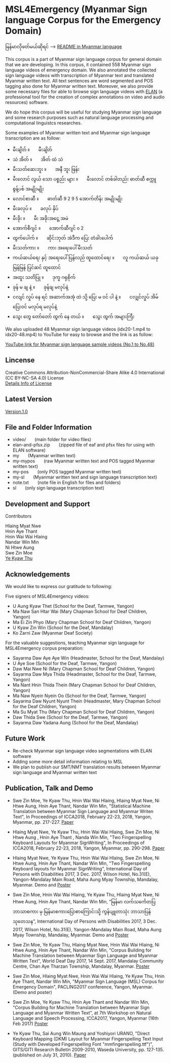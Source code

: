 # MSL4Emergency (Myanmar Sign language Corpus for the Emergency Domain)  

မြန်မာလိုဖတ်မယ်ဆိုရင် -->  [README in Myanmar language](https://github.com/ye-kyaw-thu/MSL4Emergency/blob/master/README-my.md)  

This corpus is a part of Myanmar sign language corpus for general domain that we are developing. In this corpus, it contained 558 Myanmar sign language videos of emergency domain. We also annotated the collected sign language videos with transcription of Myanmar text and translated Myanmar written text. All text sentences are word segmented and POS tagging also done for Myanmar written text. Moreover, we also provide some necessary files for able to browse sign language videos with [ELAN](https://tla.mpi.nl/tools/tla-tools/elan/) (a professional tool for the creation of complex annotations on video and audio resources) software.

We do hope this corpus will be useful for studying Myanmar sign language and some research purposes such as natural language processing and computational linguistcs researches.

Some examples of Myanmar written text and Myanmar sign language transcription are as follow:  

* မီးချိတ် ။ &nbsp;&nbsp;&nbsp;&nbsp;&nbsp; မီးချိတ်  
* သဲ အိတ် ။ &nbsp;&nbsp;&nbsp;&nbsp;&nbsp; အိတ် ထဲ သဲ  
* မီးသတ်ဆေးဘူး ။ &nbsp;&nbsp;&nbsp;&nbsp;&nbsp; အနီ ဘူး ဖြန်း  
* မီးလောင် လွယ် သော ပစ္စည်း များ ။ &nbsp;&nbsp;&nbsp;&nbsp;&nbsp; မီးလောင် တစ်ခါတည်း ဓာတ်ဆီ စက္ကူ စွန့်ပစ် အမျိုးမျိုး  
* လောင်စာဆီ ။ &nbsp;&nbsp;&nbsp;&nbsp;&nbsp; ဓာတ်ဆီ 9 2 9 5 အောက်တိန်း အမျိုးမျိုး  
* မီးခလုပ် ။ &nbsp;&nbsp;&nbsp;&nbsp;&nbsp; ခလုပ် နှိပ်  
* မီးခိုး ။ &nbsp;&nbsp;&nbsp;&nbsp;&nbsp; မီး အခိုးအငွေ့ အမဲ  
* အောက်စီဂျင် ။ &nbsp;&nbsp;&nbsp;&nbsp;&nbsp; အောက်ဆီဂျင် o 2  
* ထွက်ပေါက် ။ &nbsp;&nbsp;&nbsp;&nbsp;&nbsp; ဆိုင်းဘုတ် အဲဒီက ပြေး တံခါးပေါက်  
* မီးသတ်ကား ။ &nbsp;&nbsp;&nbsp;&nbsp;&nbsp; ကား အရေးပေါ် မီးသတ်  
* ကယ်ဆယ်ရေး နှင့် အရေးပေါ် ပြန်လည် ထူထောင်ရေး ။ &nbsp;&nbsp;&nbsp;&nbsp;&nbsp; လူ ကယ်ဆယ် ယခု မြန်မြန် ပြင်ဆင် ထူထောင်  
* အထူး သတိပြု ။ &nbsp;&nbsp;&nbsp;&nbsp;&nbsp; ဒုက္ခ ဂရုစိုက်  
* ခုန် မ ချ နဲ့ ။ &nbsp;&nbsp;&nbsp;&nbsp;&nbsp; ခုန်ချ မလုပ်နဲ့  
* ငလျင် လှုပ် နေ ရင် အဆာက်အအုံ ထဲ သို့ ပြေး မ ဝင် ပါ နဲ့ ။ &nbsp;&nbsp;&nbsp;&nbsp;&nbsp; ငလျှင်လှုပ် အိမ် ပြေးဝင် မလုပ်ရ မလုပ်နဲ့  
* သွေး တွေ တော်တော် ထွက် နေ တယ် ။ &nbsp;&nbsp;&nbsp;&nbsp;&nbsp; သွေး ထွက် အများကြီး  

We also uploaded 48 Myanmar sign language videos (idx20-1.mp4 to idx20-48.mp4) to YouTube for easy to browse and the link is as follow:

[YouTube link for Myanmar sign language sample videos (No.1 to No.48)](https://www.youtube.com/playlist?list=PLcEIKqU2ZkWKe0aGzGoKH5OtdjSHF3L_f)

## Lincense
Creative Commons Attribution-NonCommercial-Share Alike 4.0 International (CC BY-NC-SA 4.0) License  
[Details Info of License](https://creativecommons.org/licenses/by-nc-sa/4.0/)

## Latest Version

[Version.1.0](https://github.com/ye-kyaw-thu/MSL4Emergency/tree/master/msl4emergency-ver-1.0)  

## File and Folder Information

* video/ &nbsp;&nbsp;&nbsp;&nbsp;&nbsp; (main folder for video files)  
* elan-and-pfsx.zip &nbsp;&nbsp;&nbsp;&nbsp;&nbsp; (zipped file of eaf and pfsx files for using with ELAN software)  
* my &nbsp;&nbsp;&nbsp;&nbsp;&nbsp; (Myanmar written text)  
* my-mypos &nbsp;&nbsp;&nbsp;&nbsp;&nbsp; (raw Myanmar written text and POS tagged Myanmar written text)  
* my-pos &nbsp;&nbsp;&nbsp;&nbsp;&nbsp; (only POS tagged Myanmar written text)  
* my-sl &nbsp;&nbsp;&nbsp;&nbsp;&nbsp; (Myanmar written text and sign language transcription text)  
* note.txt &nbsp;&nbsp;&nbsp;&nbsp;&nbsp; (note file in English for files and folders)  
* sl &nbsp;&nbsp;&nbsp;&nbsp;&nbsp; (only sign language transcription text) 

## Development and Support

Contributors 

Hlaing Myat Nwe  
Hnin Aye Thant  
Hnin Wai Wai Hlaing  
Nandar Win Min  
Ni Htwe Aung  
Swe Zin Moe  
[Ye Kyaw Thu](https://sites.google.com/site/yekyawthunlp/)  

## Acknowledgements
We would like to express our gratitude to following:

Five signers of MSL4Emergency videos: 
* U Aung Kyaw Thet (School for the Deaf, Tarmwe, Yangon)  
* Ma Naw San Htar Wai (Mary Chapman School for Deaf Children, Yangon)  
* Ma Ei Zin Phyo (Mary Chapman School for Deaf Children, Yangon)  
* U Kyaw Zin Win (School for the Deaf, Mandalay)  
* Ko Zarni Zaw (Myanmar Deaf Society)  

For the valuable suggestions, teaching Myanmar sign language for MSL4Emergency corpus preparation:

* Sayarma Daw Aye Aye Win (Headmaster, School for the Deaf, Mandalay)  
* U Aye Soe  (School for the Deaf, Tarmwe, Yangon)  
* Daw Mai Nwe Ni (Mary Chapman School for Deaf Children, Yangon)  
* Sayarma Daw Mya Thida (Headmaster, School for the Deaf, Tarmwe, Yangon)  
* Ma Nant Hnin Thida Thein (Mary Chapman School for Deaf Children, Yangon)  
* Ma Naw Nyein Nyein Oo  (School for the Deaf, Tarmwe, Yangon)   
* Sayarma Daw Nyunt Nyunt Thein (Headmaster, Mary Chapman School for the Deaf Children, Yangon)  
* Ma Su Myat Thu (Mary Chapman School for Deaf Children, Yangon)
* Daw Thida Swe  (School for the Deaf, Tarmwe, Yangon)  
* Sayarma Daw Yadana Aung (School for the Deaf, Mandalay)

## Future Work  

* Re-check Myanmar sign language video segmentations with ELAN software  
* Adding some more detail information relating to MSL  
* We plan to publish our SMT/NMT translation results between Myanmar sign language and Myanmar written text  

## Publication, Talk and Demo  

* Swe Zin Moe, Ye Kyaw Thu, Hnin Wai Wai Hlaing, Hlaing Myat Nwe, Ni Htwe Aung, Hnin Aye Thant, Nandar Win Min, "Statistical Machine Translation between Myanmar Sign Language and Myanmar Writen Text", In Proceedings of ICCA2018, February 22-23, 2018, Yangon, Myanmar, pp. 217-227. [Paper](https://github.com/ye-kyaw-thu/MSL4Emergency/blob/master/publications/SMT-between-MSL-and-MyanmarWrittenText-ICCA2018.pdf)

* Hlaing Myat Nwe, Ye Kyaw Thu, Hnin Wai Wai Hlaing, Swe Zin Moe, Ni Htwe Aung , Hnin Aye Thant , Nanda Win Min, "Two Fingerspelling Keyboard Layouts for Myanmar SignWriting", In Proceedings of ICCA2018, February 22-23, 2018, Yangon, Myanmar, pp. 290-298. [Paper](https://github.com/ye-kyaw-thu/MSL4Emergency/blob/master/publications/msw-fingerspelling-keyboards-ICCA2018.pdf)

* Hlaing Myat Nwe, Ye Kyaw Thu, Hnin Wai Wai Hlaing, Swe Zin Moe, Ni Htwe Aung, Hnin Aye Thant, Nandar Win Min, "Two Fingerspelling Keyboard layouts for Myanmar SignWriting", International Day of Persons with Disabilities 2017, 3 Dec. 2017, Wilson Hotel, No.31(E), Yangon-Mandalay Main Road, Maha Aung Myay Township, Mandalay, Myanmar. Demo and [Poster](https://github.com/ye-kyaw-thu/MSL4Emergency/blob/master/publications/poster4WWD2017update3.pdf)

* Swe Zin Moe, Hnin Wai Wai Hlaing, Ye Kyaw Thu, Hlaing Myat Nwe, Ni Htwe Aung, Hnin Aye Thant, Nandar Win Min, "မြန်မာ လက်သင်္ကေတပြဘာသာစကား မှ မြန်မာစကားပြောစာကြောင်းသို့ ကွန်ပျူတာသုံး ဘာသာပြန် သုတေသန", International Day of Persons with Disabilities 2017, 3 Dec. 2017, Wilson Hotel, No.31(E), Yangon-Mandalay Main Road, Maha Aung Myay Township, Mandalay, Myanmar. Demo and [Poster](https://github.com/ye-kyaw-thu/MSL4Emergency/blob/master/publications/szm-wdd2017-dec-poster.pdf)

* Swe Zin Moe, Ye Kyaw Thu, Hlaing Myat Nwe, Hnin Wai Wai Hlaing, Ni Htwe Aung, Hnin Aye Thant, Nandar Win Min, "Corpus Building for Machine Translation between Myanmar Sign Language and Myanmar Written Text", World Deaf Day 2017, 14 Sept. 2017, Mandalay Community Centre, Chan Aye Tharzan Township, Mandalay, Myanmar. [Poster](https://drive.google.com/file/d/0B0XRrhSPIXfKd2paNXBvTVQzTEU/view?usp=sharing)

* Swe Zin Moe, Hlaing Myat Nwe, Hnin Wai Wai Hlaing, Ye Kyaw Thu, Hnin Aye Thant, Nandar Win Min, "Myanmar Sign Language (MSL) Corpus for Emergency Domain", PACLING2017 conference, Yangon, Myanmar. (Demo and poster)  

* Swe Zin Moe, Ye Kyaw Thu, Hnin Aye Thant and Nandar Win Min, "Corpus Building for Machine Translation between Myanmar Sign Language and Myanmar Written Text", at 7th Workshop on Natural Language and Speech Processing, ICCA2017, Yangon, Myanmar (16th Feb 2017) [Poster](https://drive.google.com/file/d/0B0XRrhSPIXfKLXhWaGE1dUpkVFU/view)  

* Ye Kyaw Thu, Sai Aung Win Maung and Yoshiyori URANO, "Direct Keyboard Mapping (DKM) Layout for Myanmar Fingerspelling Text Input (Study with Developed Fingerspelling Font "mmfingerspelling.ttf")", GITS/GITI Research Bulletin 2009-2010, Waseda University, pp. 127-135.  (published on July 31, 2010). [Paper](http://gits-db.jp/bulletin/2009/papers/127-135.pdf)  
